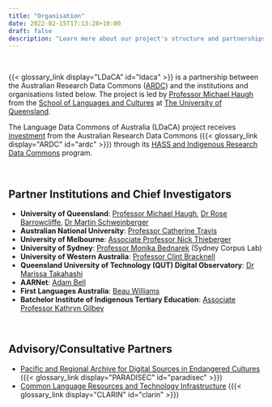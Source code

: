 ```yaml
---
title: "Organisation"
date: 2022-02-15T17:13:28+10:00
draft: false
description: "Learn more about our project's structure and partnerships."
---
```


<br>

{{< glossary_link display="LDaCA" id="ldaca" >}} is a partnership between the Australian Research Data Commons ([ARDC](https://ardc.edu.au/)) and the institutions and organisations listed below. The project is led by [Professor Michael Haugh](https://languages-cultures.uq.edu.au/profile/1498/michael-haugh) from the [School of Languages and Cultures](https://languages-cultures.uq.edu.au) at [The University of Queensland](https://www.uq.edu.au).

The Language Data Commons of Australia (LDaCA) project receives [investment](https://doi.org/10.47486/HIR001)
from the Australian Research Data Commons ({{< glossary_link display="ARDC" id="ardc" >}}) through its [HASS and Indigenous Research Data Commons](https://ardc.edu.au/hass-and-indigenous-research-data-commons/) program.

<br>

## Partner Institutions and Chief Investigators

- **University of Queensland**: [Professor Michael Haugh](https://languages-cultures.uq.edu.au/profile/1498/michael-haugh), [Dr Rose Barrowcliffe](https://languages-cultures.uq.edu.au/profile/10676/rose-barrowcliffe), [Dr Martin Schweinberger](https://languages-cultures.uq.edu.au/profile/4295/martin-schweinberger)
- **Australian National University**: [Professor Catherine Travis](https://researchers.anu.edu.au/researchers/travis-ce)
- **University of Melbourne**: [Associate Professor Nick Thieberger](https://findanexpert.unimelb.edu.au/profile/18278-nick-thieberger)
- **University of Sydney**: [Professor Monika Bednarek](https://www.sydney.edu.au/arts/about/our-people/academic-staff/monika-bednarek.html) (Sydney Corpus Lab)
- **University of Western Australia**: [Professor Clint Bracknell](https://research-repository.uwa.edu.au/en/persons/clint-bracknell)
- **Queensland University of Technology (QUT) Digital Observatory**: [Dr Marissa Takahashi](https://www.qut.edu.au/about/our-people/academic-profiles/marissa.takahashi)
- **AARNet**: [Adam Bell](https://www.linkedin.com/in/adamjohnbell/)
- **First Languages Australia**: [Beau Williams](https://www.firstlanguages.org.au/about)
- **Batchelor Institute of Indigenous Tertiary Education**: [Associate Professor Kathryn Gilbey](https://www.batchelor.edu.au/)

<br>

## Advisory/Consultative Partners

- [Pacific and Regional Archive for Digital Sources in Endangered Cultures](https://www.paradisec.org.au) ({{< glossary_link display="PARADISEC" id="paradisec" >}})
- [Common Language Resources and Technology Infrastructure](https://www.clarin.eu) ({{< glossary_link display="CLARIN" id="clarin" >}})

<br>
